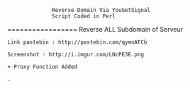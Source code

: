                   Reverse Domain Via YouGetSignal
                  Script Coded in Perl
=================
    Reverse ALL Subdomain of Serveur
    
    Link pastebin : http://pastebin.com/qymnAFCb
    
    Screenshot : http://i.imgur.com/LNcPE3E.png
    
    + Proxy Function Added
    
    .
